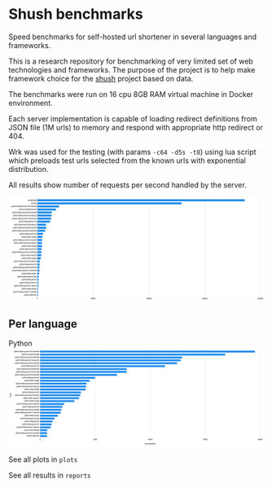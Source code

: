 # Shush benchmarks 
Speed benchmarks for self-hosted url shortener in several languages and frameworks.

This is a research repository for benchmarking of very limited set of web
 technologies and frameworks. The purpose of the project is to help make
 framework choice for the [shush](https://github.com/tivvit/shush) project based on data.
  
The benchmarks were run on 16 cpu 8GB RAM virtual machine in Docker environment. 
 
Each server implementation is capable of loading redirect definitions from
 JSON file (1M urls) to memory and respond with appropriate http redirect
 or 404. 
 
Wrk was used for the testing (with params `-c64 -d5s -t8`) using lua script
 which preloads test urls selected from the known urls with exponential
 distribution.  
  
All results show number of requests per second handled by the server.

![complete-chart](complete-chart.png)

## Per language
Python
![python-chart](python-chart.png)

See all plots in `plots`

See all results in `reports`